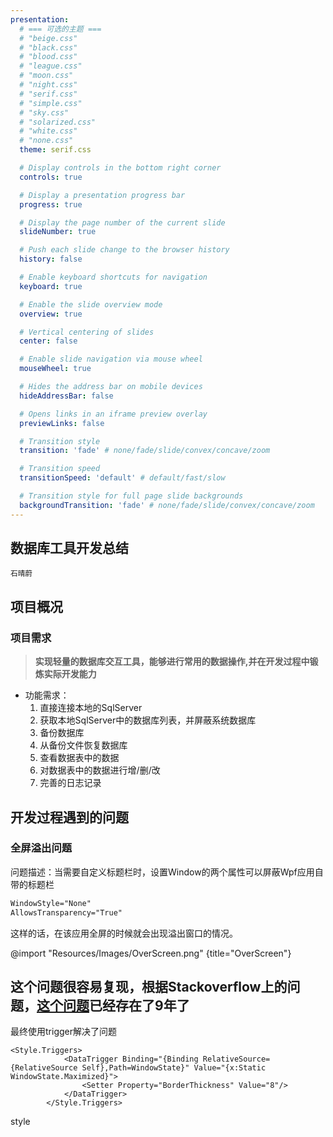 ```yaml
---
presentation:
  # === 可选的主题 ===
  # "beige.css"
  # "black.css"
  # "blood.css"
  # "league.css"
  # "moon.css"
  # "night.css"
  # "serif.css"
  # "simple.css"
  # "sky.css"
  # "solarized.css"
  # "white.css"
  # "none.css"  
  theme: serif.css

  # Display controls in the bottom right corner
  controls: true

  # Display a presentation progress bar
  progress: true

  # Display the page number of the current slide
  slideNumber: true

  # Push each slide change to the browser history
  history: false

  # Enable keyboard shortcuts for navigation
  keyboard: true

  # Enable the slide overview mode
  overview: true

  # Vertical centering of slides
  center: false

  # Enable slide navigation via mouse wheel
  mouseWheel: true

  # Hides the address bar on mobile devices
  hideAddressBar: false

  # Opens links in an iframe preview overlay
  previewLinks: false

  # Transition style
  transition: 'fade' # none/fade/slide/convex/concave/zoom

  # Transition speed
  transitionSpeed: 'default' # default/fast/slow

  # Transition style for full page slide backgrounds
  backgroundTransition: 'fade' # none/fade/slide/convex/concave/zoom
---
```


<!-- slide -->
## 数据库工具开发总结
<small>石晴蔚</small>

<!-- slide -->
## 项目概况
### 项目需求
> **实现轻量的数据库交互工具，能够进行常用的数据操作,并在开发过程中锻炼实际开发能力**

<!-- slide -->
 - 功能需求：
   1. 直接连接本地的SqlServer
   2. 获取本地SqlServer中的数据库列表，并屏蔽系统数据库
   3. 备份数据库
   4. 从备份文件恢复数据库
   5. 查看数据表中的数据
   6. 对数据表中的数据进行增/删/改
   7. 完善的日志记录

<!-- slide -->
## 开发过程遇到的问题

<!-- slide -->
### 全屏溢出问题
问题描述：当需要自定义标题栏时，设置Window的两个属性可以屏蔽Wpf应用自带的标题栏
```xml
WindowStyle="None"
AllowsTransparency="True"
```
这样的话，在该应用全屏的时候就会出现溢出窗口的情况。

<!-- slide vertical=true-->
@import "Resources/Images/OverScreen.png" {title="OverScreen"}

<!-- slide vertical=true-->
这个问题很容易复现，根据Stackoverflow上的问题，[这个问题](https://stackoverflow.com/questions/2092782/borderless-window-application-takes-up-more-space-than-my-screen-resolution)已经存在了9年了
---
最终使用trigger解决了问题
```xaml
<Style.Triggers>
            <DataTrigger Binding="{Binding RelativeSource={RelativeSource Self},Path=WindowState}" Value="{x:Static WindowState.Maximized}">
                <Setter Property="BorderThickness" Value="8"/>
            </DataTrigger>
        </Style.Triggers>
```

<!-- slide -->
style


